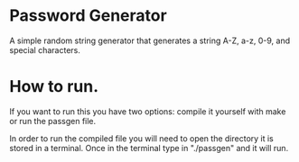 # Password Generator

A simple random string generator that generates a string A-Z, a-z, 0-9, and special characters.

# How to run.

If you want to run this you have two options: compile it yourself with make or run the passgen file.

In order to run the compiled file you will need to open the directory it is stored in a terminal. Once in the terminal type in "./passgen" and it will run.
